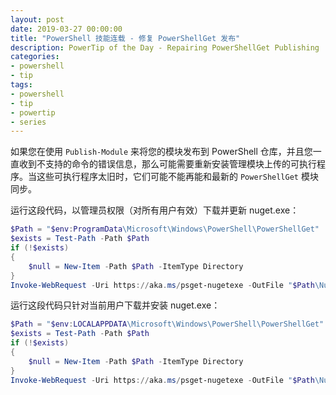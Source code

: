 ```yaml
---
layout: post
date: 2019-03-27 00:00:00
title: "PowerShell 技能连载 - 修复 PowerShellGet 发布"
description: PowerTip of the Day - Repairing PowerShellGet Publishing
categories:
- powershell
- tip
tags:
- powershell
- tip
- powertip
- series
---
```

如果您在使用 `Publish-Module` 来将您的模块发布到 PowerShell 仓库，并且您一直收到不支持的命令的错误信息，那么可能需要重新安装管理模块上传的可执行程序。当这些可执行程序太旧时，它们可能不能再能和最新的 `PowerShellGet` 模块同步。

运行这段代码，以管理员权限（对所有用户有效）下载并更新 nuget.exe：

```powershell
$Path = "$env:ProgramData\Microsoft\Windows\PowerShell\PowerShellGet"
$exists = Test-Path -Path $Path
if (!$exists)
{
    $null = New-Item -Path $Path -ItemType Directory
}
Invoke-WebRequest -Uri https://aka.ms/psget-nugetexe -OutFile "$Path\NuGet.exe"
```

运行这段代码只针对当前用户下载并安装 nuget.exe：

```powershell
$Path = "$env:LOCALAPPDATA\Microsoft\Windows\PowerShell\PowerShellGet"
$exists = Test-Path -Path $Path
if (!$exists)
{
    $null = New-Item -Path $Path -ItemType Directory
}
Invoke-WebRequest -Uri https://aka.ms/psget-nugetexe -OutFile "$Path\NuGet.exe"
```

<!--本文国际来源：[Repairing PowerShellGet Publishing](https://community.idera.com/database-tools/powershell/powertips/b/tips/posts/repairing-powershellget-publishing)-->

